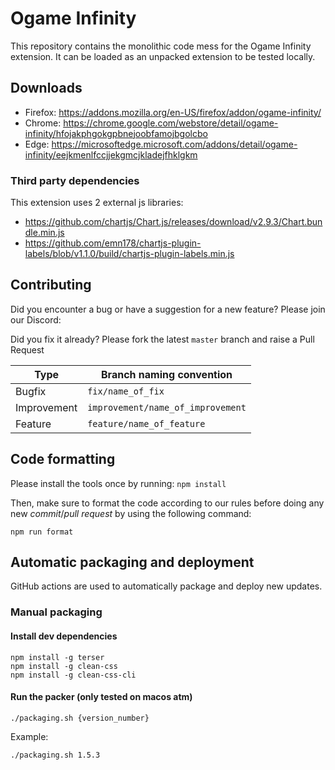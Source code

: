 # Ogame Infinity

This repository contains the monolithic code mess for the Ogame Infinity extension.
It can be loaded as an unpacked extension to be tested locally.

## Downloads

- Firefox: https://addons.mozilla.org/en-US/firefox/addon/ogame-infinity/
- Chrome: https://chrome.google.com/webstore/detail/ogame-infinity/hfojakphgokgpbnejoobfamojbgolcbo
- Edge: https://microsoftedge.microsoft.com/addons/detail/ogame-infinity/eejkmenlfccjjekgmcjkladejfhklgkm

### Third party dependencies

This extension uses 2 external js libraries:

- https://github.com/chartjs/Chart.js/releases/download/v2.9.3/Chart.bundle.min.js
- https://github.com/emn178/chartjs-plugin-labels/blob/v1.1.0/build/chartjs-plugin-labels.min.js

## Contributing

Did you encounter a bug or have a suggestion for a new feature? Please join our Discord: 

Did you fix it already? Please fork the latest `master` branch and raise a Pull Request

| Type        | Branch naming convention          |
|-------------|-----------------------------------|
| Bugfix      | `fix/name_of_fix`                 |
| Improvement | `improvement/name_of_improvement` |
| Feature     | `feature/name_of_feature`         |

## Code formatting

Please install the tools once by running: `npm install`

Then, make sure to format the code according to our rules before doing any new *commit*/*pull request* by using the following command:

`npm run format`

## Automatic packaging and deployment

GitHub actions are used to automatically package and deploy new updates. 

### Manual packaging

#### Install dev dependencies

    npm install -g terser
    npm install -g clean-css
    npm install -g clean-css-cli

#### Run the packer (only tested on macos atm)

    ./packaging.sh {version_number}

Example:

    ./packaging.sh 1.5.3
